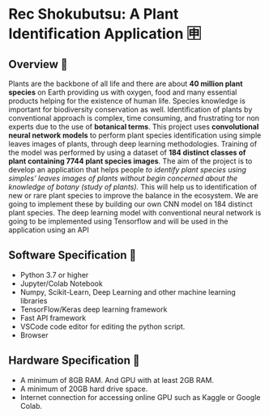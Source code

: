 # Rec Shokubutsu: A Plant Identification Application 🈸

## Overview 📝

Plants are the backbone of all life and there are about **40 million plant species** on Earth providing us with oxygen, food and many essential products helping for the existence of human life. Species knowledge is important for biodiversity conservation as well. Identification of plants by conventional approach is complex, time consuming, and frustrating tor non experts due to the use of **botanical terms**. This project uses **convolutional neural network models** to perform plant species  identification using simple leaves images of plants, through deep learning methodologies. Training of the model was performed by using a dataset of **184 distinct classes of plant containing 7744 plant species images**. The aim of the project is to develop an application that helps people *to identify plant species using simples’ leaves images of plants without begin concerned about the knowledge of botany (study of plants).* This will help us to identification of new or rare plant species to improve the balance in the ecosystem. We are going to implement these by building our own CNN model on 184 distinct plant species. The deep learning model with conventional neural  network is going to be implemented using Tensorflow and will be used in the application using an API


## Software Specification 📌

 * Python 3.7 or higher
 * Jupyter/Colab Notebook
 * Numpy, Scikit-Learn, Deep Learning and other machine learning libraries
 * TensorFlow/Keras deep learning framework
 * Fast API framework
 * VSCode code editor for editing the python script.
 * Browser

## Hardware Specification 📌

* A minimum of 8GB RAM. And GPU with at least 2GB RAM.
* A minimum of 20GB hard drive space.
* Internet connection for accessing online GPU such as Kaggle or Google Colab.
